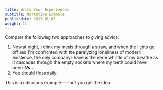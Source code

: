 ```yaml
---
title: Write Your Experiences
subtitle: Narrative Example
publishdate: 2017-01-07
weight: 21
---
```


Compare the following two approaches to giving advice:

1. Now at night, I drink my meals through a straw, and when the lights go off and I'm confronted with the paralyzing loneliness of modern existence, the only company I have is the eerie whistle of my breathe as it cascades through the empty sockets where my teeth could have been. ***Vs...***
2. You should floss daily.

<span class="fragment footnote">This is a ridiculous example&mdash;<i class="fa fa-thumbs-down" aria-hidden="true"></i>&mdash;but you get the idea...</span>